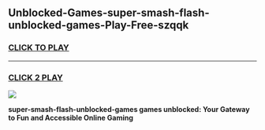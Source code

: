 
## Unblocked-Games-super-smash-flash-unblocked-games-Play-Free-szqqk
<h3>
<a href="https://premium76.site?title=super-smash-flash-unblocked-games&ref=20A">CLICK TO PLAY</a></h3>
<hr>

<h3>
<a href="https://premium76.site?title=super-smash-flash-unblocked-games&ref=20A">CLICK 2 PLAY</a>
  
</h3>

<a href="https://premium76.site?title=super-smash-flash-unblocked-games&ref=20A"><img src="https://clearcache.store/games.png"></a>


**super-smash-flash-unblocked-games games unblocked: Your Gateway to Fun and Accessible Online Gaming**
